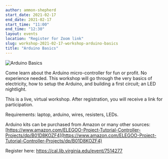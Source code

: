 ```yaml
---
author: ammon-shepherd
start_date: 2021-02-17
end_date: 2021-02-17
start_time: "11:00"
end_time: "12:30"
layout: events
location: "Register for Zoom link"
slug: workshop-2021-02-17-workshop-arduino-basics
title: "Arduino Basics"
---
```


![Arduino Basics](/assets/post-media/workshops/arduino.png)

Come learn about the Arduino micro-controller for fun or profit. No experience needed. This workshop will go through the very basics of electricity, how to setup the Arduino, and building a first circuit; an LED nightlight.

This is a live, virtual workshop. After registration, you will receive a link for participation.

Requirements: laptop, arduino, wires, resisters, LEDs.

Arduino kits can be purchased from Amazon or many other sources: [https://www.amazon.com/ELEGOO-Project-Tutorial-Controller-Projects/dp/B01D8KOZF4](https://www.amazon.com/ELEGOO-Project-Tutorial-Controller-Projects/dp/B01D8KOZF4)

Register here: [https://cal.lib.virginia.edu/event/7514277 ](https://cal.lib.virginia.edu/event/7514277)
